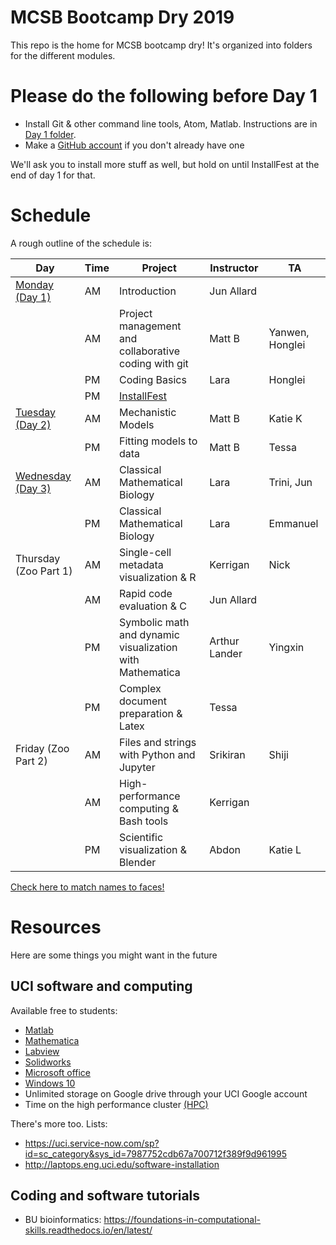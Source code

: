 # MCSB Bootcamp Dry 2019

This repo is the home for MCSB bootcamp dry! It's organized into folders for the different modules.

# Please do the following before Day 1

* Install Git & other command line tools, Atom, Matlab. Instructions are in [Day 1 folder](/Day%201/README.MD).
* Make a [GitHub account](https://github.com/join) if you don't already have one

We'll ask you to install more stuff as well, but hold on until InstallFest at the end of day 1 for that.

# Schedule
A rough outline of the schedule is:

Day | Time | Project | Instructor | TA
--- | --- | --- | --- | ---
[Monday (Day 1)](https://github.com/allardjun/MCSBBootcampDry/tree/master/Day%201) | AM | Introduction | Jun Allard | &nbsp;
&nbsp; | AM | Project management and collaborative coding with git | Matt B | Yanwen, Honglei
&nbsp; | PM | Coding Basics | Lara | Honglei
&nbsp; | PM | [InstallFest](/Day%201/InstallFest.md) | &nbsp; | &nbsp;
[Tuesday (Day 2)](https://github.com/allardjun/MCSBBootcampDry/tree/master/Day%202) | AM | Mechanistic Models | Matt B | Katie K
&nbsp; | PM | Fitting models to data | Matt B | Tessa
[Wednesday (Day 3)](https://github.com/allardjun/MCSBBootcampDry/tree/master/Day%203) | AM | Classical Mathematical Biology | Lara | Trini, Jun
&nbsp; | PM | Classical Mathematical Biology | Lara | Emmanuel
Thursday (Zoo Part 1) | AM | Single-cell metadata visualization & R | Kerrigan | Nick
&nbsp; | AM | Rapid code evaluation & C | Jun Allard |
&nbsp; | PM | Symbolic math and dynamic visualization with Mathematica | Arthur Lander | Yingxin
&nbsp; | PM | Complex document preparation & Latex | Tessa
Friday (Zoo Part 2) | AM | Files and strings with Python and Jupyter | Srikiran | Shiji
&nbsp; | AM | High-performance computing & Bash tools | Kerrigan
&nbsp; | PM | Scientific visualization & Blender | Abdon | Katie L

[Check here to match names to faces!](http://mcsb.uci.edu/students/current-students)

# Resources

Here are some things you might want in the future

## UCI software and computing

Available free to students:
* [Matlab](http://laptops.eng.uci.edu/software-installation/matlab)
* [Mathematica](https://uci.service-now.com/kb_view.do?sysparm_article=KB0010917)
* [Labview](http://laptops.eng.uci.edu/software-installation/labview-for-students)
* [Solidworks](http://laptops.eng.uci.edu/software-installation/solidworks)
* [Microsoft office](https://www.oit.uci.edu/help/microsoft/software-for-students/office-365-pro-plus/)
* [Windows 10](https://www.oit.uci.edu/help/microsoft/software-for-students/student-use-benefit/)
* Unlimited storage on Google drive through your UCI Google account
* Time on the high performance cluster [(HPC)](https://hpc.oit.uci.edu/)

There's more too. Lists:
* https://uci.service-now.com/sp?id=sc_category&sys_id=7987752cdb67a700712f389f9d961995
* http://laptops.eng.uci.edu/software-installation

## Coding and software tutorials

* BU bioinformatics: https://foundations-in-computational-skills.readthedocs.io/en/latest/
